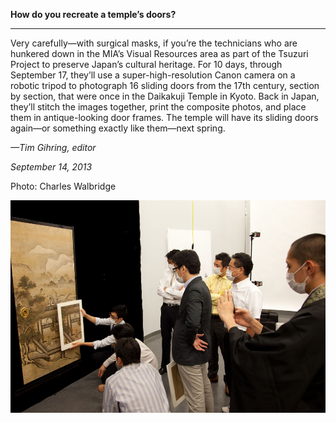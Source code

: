 **How do you recreate a temple’s doors?**

****

Very carefully—with surgical masks, if you’re the technicians who are hunkered down in the MIA’s Visual Resources area as part of the Tsuzuri Project to preserve Japan’s cultural heritage. For 10 days, through September 17, they’ll use a super-high-resolution Canon camera on a robotic tripod to photograph 16 sliding doors from the 17th century, section by section, that were once in the Daikakuji Temple in Kyoto. Back in Japan, they’ll stitch the images together, print the composite photos, and place them in antique-looking door frames. The temple will have its sliding doors again—or something exactly like them—next spring.

*—Tim Gihring, editor*

*September 14, 2013*

Photo: Charles Walbridge

![](../images/13.09.13_Temple_GihringEDIT.jpg)

